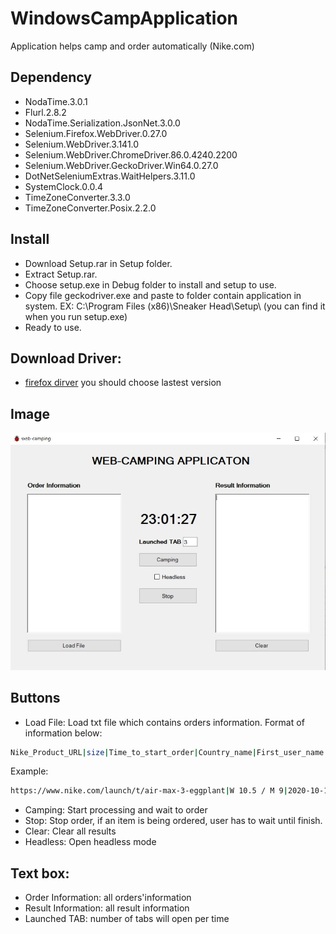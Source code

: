 # WindowsCampApplication
Application helps camp and order automatically (Nike.com)
## Dependency
- NodaTime.3.0.1
- Flurl.2.8.2
- NodaTime.Serialization.JsonNet.3.0.0
- Selenium.Firefox.WebDriver.0.27.0
- Selenium.WebDriver.3.141.0
- Selenium.WebDriver.ChromeDriver.86.0.4240.2200
- Selenium.WebDriver.GeckoDriver.Win64.0.27.0
- DotNetSeleniumExtras.WaitHelpers.3.11.0
- SystemClock.0.0.4
- TimeZoneConverter.3.3.0
- TimeZoneConverter.Posix.2.2.0
## Install
- Download Setup.rar in Setup folder.
- Extract Setup.rar.
- Choose setup.exe in Debug folder to install and setup to use.
- Copy file geckodriver.exe and paste to folder contain application in system. 
EX: C:\Program Files (x86)\Sneaker Head\Setup\ (you can find it when you run setup.exe)
- Ready to use.
## Download Driver:
- [firefox dirver](https://github.com/mozilla/geckodriver/releases) you should choose lastest version
## Image
![alt-text](https://github.com/TrieuLe0801/WindowsCampApplication/blob/master/1.JPG)
## Buttons
- Load File: Load txt file which contains orders information. Format of information below:
```bash
Nike_Product_URL|size|Time_to_start_order|Country_name|First_user_name|Last_user_name|Address|City|State_code|Postal_code|Email|Phone_number|Credit_card|Expiration_Date|CVV
```
Example:
```bash
https://www.nike.com/launch/t/air-max-3-eggplant|W 10.5 / M 9|2020-10-12 11:50 PM|United States|Debra|Witkop|8440 Zephyr Ct|Arvada|CO|80005|leviettrieu612@gmail.com|(303) 829-4107|5148880003424949|09/20|119
```
- Camping: Start processing and wait to order
- Stop: Stop order, if an item is being ordered, user has to wait until finish.
- Clear: Clear all results
- Headless: Open headless mode
## Text box:
- Order Information: all orders'information
- Result Information: all result information
- Launched TAB: number of tabs will open per time
